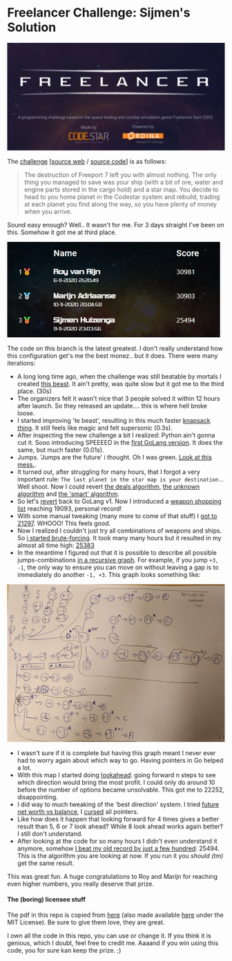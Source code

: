 # Freelancer Challenge: Sijmen's Solution

![FREELANCER: A freelancer challenge based on the trading and simulation game Freelancer from 2003](images/header.webp)

The [challenge](challenge.pdf) [[source web](http://freelancerleaderboard.s3-website-eu-west-1.amazonaws.com/) / [source code](https://github.com/code-star/freelancer-leaderboard)] is as follows:

> The destruction of Freeport 7 left you with almost nothing. The only thing you managed to save was your
  ship (with a bit of ore, water and engine parts stored in the cargo hold) and a star map.
  You decide to head to you home planet in the Codestar system and rebuild, trading at each planet you find
  along the way, so you have plenty of money when you arrive.

Sound easy enough? Well.. It wasn't for me. For 3 days straight I've been on this. Somehow it got me at third place.

![Scoreboard with on nr 1: Roy van Rijn, nr 2: Marijn Adriaanse, nr: Sijmen Huizenga](images/scoreboard.webp)

The code on this branch is the latest greatest. 
I don't really understand how this configuration get's me the best monez.. but it does.
There were many iterations:

* A long long time ago, when the challenge was still beatable by mortals I created [this beast](https://github.com/SijmenHuizenga/freelancer-challenge/blob/3502b1a859a0de6680f881c768b4597863db5eac/sijmen.py). It ain't pretty, was quite slow but it got me to the third place. (30s) 
* The organizers felt it wasn't nice that 3 people solved it within 12 hours after launch. So they released an update.... this is where hell broke loose.
* I started improving 'te beast', resulting in this much faster [knapsack thing](https://github.com/SijmenHuizenga/freelancer-challenge/blob/362cb8a0a8ada53954ca988387966144752864c2/sijmen.py). It still feels like magic and felt supersonic (0.3s). 
* After inspecting the new challenge a bit I realized: Python ain't gonna cut it. Sooo introducing SPEEEED in the [first GoLang version](https://github.com/SijmenHuizenga/freelancer-challenge/tree/2e1d8b40d81b1b0bf8bc55edd8f6fc82a2a1bb2d). It does the same, but much faster (0.01s).
* Jumps. 'Jumps are the future' i thought. Oh I was green. [Look at this mess.](https://github.com/SijmenHuizenga/freelancer-challenge/tree/2d28cbae9772049003a87381915cd0e8f4aee02f). 
* It turned out, after struggling for many hours, that I forgot a very important rule: `The last planet in the star map is your destination.`. Well shoot. Now I could revert [the deals algorithm](https://github.com/SijmenHuizenga/freelancer-challenge/tree/f7c5159ffa371a1fd1c5d849269178ef24bbae5c), [the unknown algorithm](https://github.com/SijmenHuizenga/freelancer-challenge/tree/4e9e39db8e78184bc5648d8ce20b3b1c64ac56d6) and [the 'smart' algorithm](https://github.com/SijmenHuizenga/freelancer-challenge/tree/90b6ba674f64e6bf6ba7fbff65841c5d9322547e).
* So let's [revert](https://github.com/SijmenHuizenga/freelancer-challenge/commit/d3ef3826294bee12e9bad3dc3bae0306efd7fc41) back to GoLang v1. Now I introduced a [weapon shopping list](https://github.com/SijmenHuizenga/freelancer-challenge/commit/c7cdc8d26be481cb322eca3f4cd563b50dffe2b8) reaching 19093, personal record!
* With some manual tweaking (many more to come of that stuff) I [got to 21297](https://github.com/SijmenHuizenga/freelancer-challenge/commit/422df8500be2c227376dec1a3177b74acac7c7c1). WHOOO! This feels good.
* Now I realized I couldn't just try all combinations of weapons and ships. So [i started brute-forcing](https://github.com/SijmenHuizenga/freelancer-challenge/commit/7e795153001ea548d3b5a65b421c25d1cef329dc). It took many many hours but it resulted in my almost all time high: [25383](https://github.com/SijmenHuizenga/freelancer-challenge/commit/398a4e07a6ef21c1e3c7ed4f69e13d159b392d86)
* In the meantime I figured out that it is possible to describe all possible jumps-combinations [in a recursive graph](https://github.com/SijmenHuizenga/freelancer-challenge/blob/main/jumping.go). For example, if you jump `+3, -1`, the only way to ensure you can move on without leaving a gap is to immediately do another `-1, +3`. This graph looks something like:

![A graph showing all jump the starship could do without leaving gaps](images/madnessgraph.webp)

* I wasn't sure if it is complete but having this graph meant I never ever had to worry again about which way to go. Having pointers in Go helped a lot.
* With this map I started doing [lookahead](https://github.com/SijmenHuizenga/freelancer-challenge/commit/0f5120930a28b46a8bebc1dffff8ce24eedddd9d): going forward n steps to see which direction would bring the most profit. I could only do around 10 before the number of options became unsolvable. This got me to 22252, disappointing.
* I did way to much tweaking of the 'best direction' system. I tried [future net worth vs balance](https://github.com/SijmenHuizenga/freelancer-challenge/commit/3073fd751b48f0a6c735c24a12b120eac193fe6b), I [cursed](https://github.com/SijmenHuizenga/freelancer-challenge/commit/a989df4107fbc0ae8f8b9159c907a73f3bd3a7c6) all pointers.
* Like how does it happen that looking forward for 4 times gives a better result than 5, 6 or 7 look ahead? While 8 look ahead works again better? I still don't understand.
* After looking at the code for so many hours I didn't even understand it anymore, somehow [I beat my old record by just a few hundred](https://github.com/SijmenHuizenga/freelancer-challenge/commit/2aaa05c17733c5191acb6f713844cf3b3de018c2): 25494. This is the algorithm you are looking at now. If you run it you _should (tm)_ get the same result.

This was great fun. A huge congratulations to Roy and Marijn for reaching even higher numbers, you really deserve that prize.


#### The (boring) licensee stuff
The pdf in this repo is copied from [here](http://freelancerleaderboard.s3-website-eu-west-1.amazonaws.com/) (also made available [here](https://github.com/code-star/freelancer-leaderboard) under the MIT License). 
Be sure to give them love, they are great.

I own all the code in this repo, you can use or change it. If you think it is genious, which I doubt, feel free to credit me. 
Aaaand if you win using this code, you for sure kan keep the prize. ;)